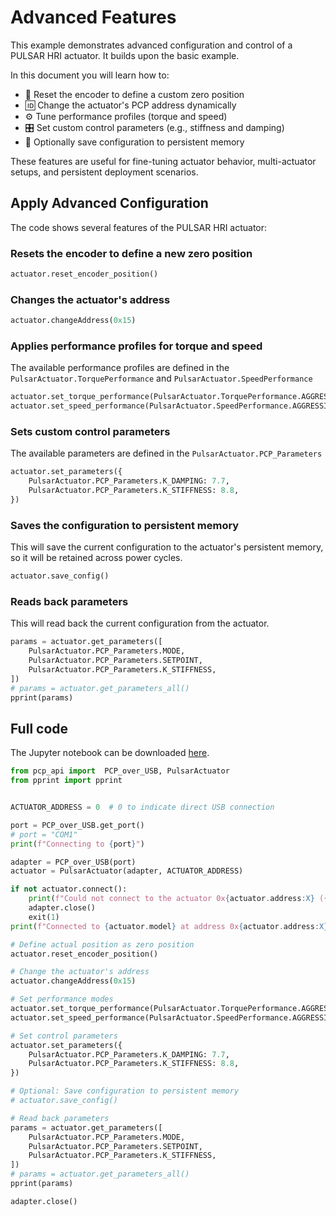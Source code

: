 # Advanced Features

This example demonstrates advanced configuration and control of a PULSAR HRI actuator. It builds upon the basic example.

In this document you will learn how to:

* 🔄 Reset the encoder to define a custom zero position
* 🆔 Change the actuator's PCP address dynamically
* ⚙️ Tune performance profiles (torque and speed)
* 🎛️ Set custom control parameters (e.g., stiffness and damping)
* 💾 Optionally save configuration to persistent memory

These features are useful for fine-tuning actuator behavior, multi-actuator setups, and persistent deployment scenarios.


## Apply Advanced Configuration

The code shows several features of the PULSAR HRI actuator:


### Resets the encoder to define a new zero position

```py
actuator.reset_encoder_position()
```


### Changes the actuator's address

```py
actuator.changeAddress(0x15)
```


### Applies performance profiles for torque and speed

The available performance profiles are defined in the `PulsarActuator.TorquePerformance` and `PulsarActuator.SpeedPerformance`

```py
actuator.set_torque_performance(PulsarActuator.TorquePerformance.AGGRESSIVE)
actuator.set_speed_performance(PulsarActuator.SpeedPerformance.AGGRESSIVE)
```


### Sets custom control parameters

The available parameters are defined in the `PulsarActuator.PCP_Parameters`

```py
actuator.set_parameters({
    PulsarActuator.PCP_Parameters.K_DAMPING: 7.7,
    PulsarActuator.PCP_Parameters.K_STIFFNESS: 8.8,
})
```


### Saves the configuration to persistent memory

This will save the current configuration to the actuator's persistent memory, so it will be retained across power cycles.

```py
actuator.save_config()
```


### Reads back parameters

This will read back the current configuration from the actuator.

```py
params = actuator.get_parameters([
    PulsarActuator.PCP_Parameters.MODE,
    PulsarActuator.PCP_Parameters.SETPOINT,
    PulsarActuator.PCP_Parameters.K_STIFFNESS,
])
# params = actuator.get_parameters_all()
pprint(params)
```


## Full code

The Jupyter notebook can be downloaded [here](../assets/jnotebooks/advanced_features.ipynb).

```py title="Full code" linenums="1"
from pcp_api import  PCP_over_USB, PulsarActuator
from pprint import pprint


ACTUATOR_ADDRESS = 0  # 0 to indicate direct USB connection

port = PCP_over_USB.get_port()
# port = "COM1"
print(f"Connecting to {port}")

adapter = PCP_over_USB(port)
actuator = PulsarActuator(adapter, ACTUATOR_ADDRESS)

if not actuator.connect():
    print(f"Could not connect to the actuator 0x{actuator.address:X} ({actuator.address})")
    adapter.close()
    exit(1)
print(f"Connected to {actuator.model} at address 0x{actuator.address:X} ({actuator.address})  firmware: v{actuator.firmware_version}")

# Define actual position as zero position
actuator.reset_encoder_position()

# Change the actuator's address
actuator.changeAddress(0x15)

# Set performance modes
actuator.set_torque_performance(PulsarActuator.TorquePerformance.AGGRESSIVE)
actuator.set_speed_performance(PulsarActuator.SpeedPerformance.AGGRESSIVE)

# Set control parameters
actuator.set_parameters({
    PulsarActuator.PCP_Parameters.K_DAMPING: 7.7,
    PulsarActuator.PCP_Parameters.K_STIFFNESS: 8.8,
})

# Optional: Save configuration to persistent memory
# actuator.save_config()

# Read back parameters 
params = actuator.get_parameters([
    PulsarActuator.PCP_Parameters.MODE,
    PulsarActuator.PCP_Parameters.SETPOINT,
    PulsarActuator.PCP_Parameters.K_STIFFNESS,
])
# params = actuator.get_parameters_all()
pprint(params)

adapter.close()
```
